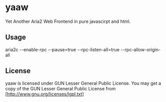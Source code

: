 yaaw
====

Yet Another Aria2 Web Frontend in pure javascirpt and html.


Usage
-----

aria2c --enable-rpc --pause=true --rpc-listen-all=true  --rpc-allow-origin-all


License
-------
yaaw is licensed under GUN Lesser General Public License.
You may get a copy of the GUN Lesser General Public License from [http://www.gnu.org/licenses/lgpl.txt]
